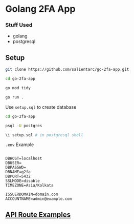 # Golang 2FA App

### Stuff Used

- golang
- postgresql

## Setup

```sh
git clone https://github.com/salientarc/go-2fa-app.git

cd go-2fa-app

go mod tidy

go run .
```

Use `setup.sql` to create database

```sh
cd go-2fa-app

psql -U postgres

\i setup.sql # in postgresql shell
```

`.env` Example

```

DBHOST=localhost
DBUSER=
DBPASSWD=
DBNAME=g2fa
DBPORT=5432
SSLMODE=disable
TIMEZONE=Asia/Kolkata

ISSUERDOMAIN=domain.com
ACCOUNTNAME=admin@example.com

```

## [API Route Examples](./docs/Routes.md)
